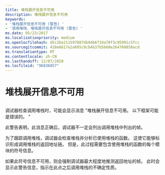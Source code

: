 ```yaml
---
title: 堆栈展开信息不可用
description: 堆栈展开信息不可用
keywords:
- '堆栈展开信息不可用 (警告) '
- '调用堆栈，堆栈展开信息不可用 (警告) '
ms.date: 05/23/2017
ms.localizationpriority: medium
ms.openlocfilehash: d5c2be211597887db94b6f19a70f3c95991c5fcc
ms.sourcegitcommit: 418e6617e2a695c9cb4b37b5b60e264760858acd
ms.translationtype: MT
ms.contentlocale: zh-CN
ms.lasthandoff: 12/07/2020
ms.locfileid: "96836857"
---
```

# <a name="stack-unwind-information-not-available"></a>堆栈展开信息不可用


## <span id="ddk_stack_unwind_information_not_available_dbg"></span><span id="DDK_STACK_UNWIND_INFORMATION_NOT_AVAILABLE_DBG"></span>


调试器检查调用堆栈时，可能会显示消息 "堆栈展开信息不可用。 以下框架可能是错误的。 "

此警告表明，此消息正确后，调试器不一定会列出调用堆栈中列出的帧。

为了跟踪调用堆栈，调试器会检查堆栈并分析已使用堆栈的函数。 这使它能够标识形成调用堆栈的返回地址链。 但是，此过程需要包含使用堆栈的函数的每个模块的符号信息。

如果此符号信息不可用，则会强制调试器最大程度地推测返回地址的帧。 此时会显示此警告信息，指示在此点之后调用堆栈的不确定性质。

 

 





